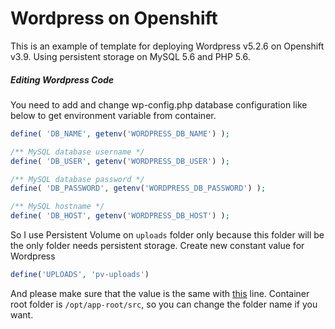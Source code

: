 # Wordpress on Openshift 
This is an example of template for deploying Wordpress v5.2.6 on Openshift v3.9. Using persistent storage on MySQL 5.6 and PHP 5.6.

##### Editing Wordpress Code
You need to add and change wp-config.php database configuration like below to get environment variable from container.
```php
define( 'DB_NAME', getenv('WORDPRESS_DB_NAME') );

/** MySQL database username */
define( 'DB_USER', getenv('WORDPRESS_DB_USER') );

/** MySQL database password */
define( 'DB_PASSWORD', getenv('WORDPRESS_DB_PASSWORD') );

/** MySQL hostname */
define( 'DB_HOST', getenv('WORDPRESS_DB_HOST') );
```
So I use Persistent Volume on `uploads` folder only because this folder will be the only folder needs persistent storage. Create new constant value for Wordpress
```php
define('UPLOADS', 'pv-uploads')
```
And please make sure that the value is the same with [this](https://github.com/mbilgidhis/wordpress-openshift/blob/f54e70f7dc656a517239de0cdf0acae64a055a9a/wordpress-mysql-persistent-template.yaml#L173) line. Container root folder is `/opt/app-root/src`, so you can change the folder name if you want.
